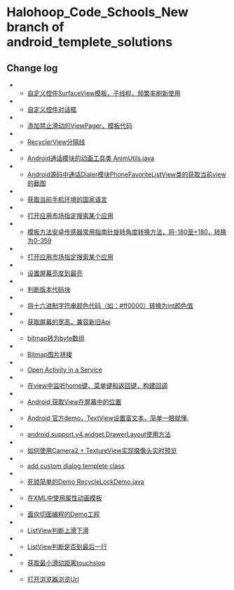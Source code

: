# Halohoop_Code_Schools_New branch of android_templete_solutions
## Change log
* + [自定义控件SurfaceView模板，子线程，频繁率刷新使用](https://github.com/halohoop/Halohoop_Code_Schools_New/blob/android_templete_solutions/Android/android_templete_solutions/Class.md#001%E8%87%AA%E5%AE%9A%E4%B9%89%E6%8E%A7%E4%BB%B6%E9%AB%98%E6%95%88surfaceview%E6%A8%A1%E6%9D%BF%E4%BF%9D%E6%8C%81%E6%A8%A1%E6%9D%BF%E4%B8%8D%E5%8A%A8%E7%84%B6%E5%90%8E%E7%9B%B4%E6%8E%A5%E5%92%8C%E6%99%AE%E9%80%9A%E6%8E%A7%E4%BB%B6%E5%9C%A8ondraw%E7%AD%89%E6%96%B9%E6%B3%95%E5%BC%80%E5%8F%91%E5%B0%B1%E5%A5%BD%E4%BA%86)
* + [自定义控件对话框](https://github.com/halohoop/Halohoop_Code_Schools_New/blob/android_templete_solutions/Android/android_templete_solutions/Class.md#002%E8%87%AA%E5%AE%9A%E4%B9%89%E6%8E%A7%E4%BB%B6%E5%AF%B9%E8%AF%9D%E6%A1%86)
* + [添加禁止滑动的ViewPager，模板代码](https://github.com/halohoop/Halohoop_Code_Schools_New/blob/android_templete_solutions/Android/android_templete_solutions/Class.md#003%E7%A6%81%E6%AD%A2%E6%BB%91%E5%8A%A8%E7%9A%84viewpager)
* + [RecyclerView分隔线](https://github.com/halohoopHalohoop_Code_Schools_New/blob/android_templete_solutions/Android/android_templete_solutions/Class.md#004recyclerview%E5%88%86%E9%9A%94%E7%BA%BF)
* + [Android通话模块的动画工具类 AnimUtils.java](https://github.com/halohoop/Halohoop_Code_Schools_New/blob/android_templete_solutions/Android/android_templete_solutions/Class.md#005android%E9%80%9A%E8%AF%9D%E6%A8%A1%E5%9D%97%E7%9A%84%E5%8A%A8%E7%94%BB%E5%B7%A5%E5%85%B7%E7%B1%BB-animutilsjava)
* + [Android源码中通话Dialer模块PhoneFavoriteListView类的获取当前view的截图](https://github.com/halohoopHalohoop_Code_Schools_New/blob/android_templete_solutions/Android/android_templete_solutions/Methods.md#android%E6%BA%90%E7%A0%81%E4%B8%AD%E9%80%9A%E8%AF%9Ddialer%E6%A8%A1%E5%9D%97phonefavoritelistview%E7%B1%BB%E7%9A%84%E8%8E%B7%E5%8F%96%E5%BD%93%E5%89%8Dview%E7%9A%84%E6%88%AA%E5%9B%BE)
* + [获取当前手机环境的国家语言](https://github.com/halohoop/Halohoop_Code_Schools_New/blob/android_templete_solutions/Android/android_templete_solutions/Methods.md#%E8%8E%B7%E5%8F%96%E5%BD%93%E5%89%8D%E6%89%8B%E6%9C%BA%E7%8E%AF%E5%A2%83%E7%9A%84%E5%9B%BD%E5%AE%B6%E8%AF%AD%E8%A8%80)
* + [打开应用市场指定搜索某个应用](https://github.com/halohoop/Halohoop_Code_Schools_New/blob/android_templete_solutions/Android/android_templete_solutions/Methods.md#%E6%89%93%E5%BC%80%E5%BA%94%E7%94%A8%E5%B8%82%E5%9C%BA%E6%8C%87%E5%AE%9A%E6%90%9C%E7%B4%A2%E6%9F%90%E4%B8%AA%E5%BA%94%E7%94%A8)
* + [模板方法安卓传感器常用指南针旋转角度转换方法，将-180至+180，转换为0-359](https://github.com/halohoop/Halohoop_Code_Schools_New/blob/android_templete_solutions/Android/android_templete_solutions/Methods.md#%E6%A8%A1%E6%9D%BF%E6%96%B9%E6%B3%95%E5%AE%89%E5%8D%93%E4%BC%A0%E6%84%9F%E5%99%A8%E5%B8%B8%E7%94%A8%E6%8C%87%E5%8D%97%E9%92%88%E6%97%8B%E8%BD%AC%E8%A7%92%E5%BA%A6%E8%BD%AC%E6%8D%A2%E6%96%B9%E6%B3%95%E5%B0%86-180%E8%87%B3180%E8%BD%AC%E6%8D%A2%E4%B8%BA0-359)
* + [打开应用市场指定搜索某个应用](https://github.com/halohoop/Halohoop_Code_Schools_New/blob/android_templete_solutions/Android/android_templete_solutions/Methods.md#%E6%89%93%E5%BC%80%E5%BA%94%E7%94%A8%E5%B8%82%E5%9C%BA%E6%8C%87%E5%AE%9A%E6%90%9C%E7%B4%A2%E6%9F%90%E4%B8%AA%E5%BA%94%E7%94%A8)
* + [设置屏幕亮度到最亮](https://github.com/halohoop/Halohoop_Code_Schools_New/blob/android_templete_solutions/Android/android_templete_solutions/Methods.md#002%E8%AE%BE%E7%BD%AE%E5%B1%8F%E5%B9%95%E4%BA%AE%E5%BA%A6%E5%88%B0%E6%9C%80%E4%BA%AE)
* + [判断版本代码块](https://github.com/halohoop/Halohoop_Code_Schools_New/blob/android_templete_solutions/Android/android_templete_solutions/Methods_Code_Pieces.md#003%E5%88%A4%E6%96%AD%E7%89%88%E6%9C%AC%E4%BB%A3%E7%A0%81%E5%9D%97)
* + [将十六进制字符串颜色代码（如：#ff0000）转换为int颜色值](https://github.com/halohoop/Halohoop_Code_Schools_New/blob/android_templete_solutions/Android/android_templete_solutions/Methods_Code_Pieces.md#004%E5%B0%86%E5%8D%81%E5%85%AD%E8%BF%9B%E5%88%B6%E5%AD%97%E7%AC%A6%E4%B8%B2%E9%A2%9C%E8%89%B2%E4%BB%A3%E7%A0%81%E5%A6%82ff0000%E8%BD%AC%E6%8D%A2%E4%B8%BAint%E9%A2%9C%E8%89%B2%E5%80%BC)
* + [获取屏幕的宽高，兼容新旧Api](https://github.com/halohoop/Halohoop_Code_Schools_New/blob/android_templete_solutions/Android/android_templete_solutions/Methods_Code_Pieces.md#005%E8%8E%B7%E5%8F%96%E5%B1%8F%E5%B9%95%E7%9A%84%E5%AE%BD%E9%AB%98%E5%85%BC%E5%AE%B9%E6%96%B0%E6%97%A7api)
* + [bitmap转为byte数组](https://github.com/halohoop/Halohoop_Code_Schools_New/blob/android_templete_solutions/Android/android_templete_solutions/Methods_Code_Pieces.md#006bitmap%E8%BD%AC%E4%B8%BAbyte%E6%95%B0%E7%BB%84)
* + [Bitmap图片拼接](https://github.com/halohoop/Halohoop_Code_Schools_New/blob/android_templete_solutions/Android/android_templete_solutions/Methods_Code_Pieces.md#007bitmap%E5%9B%BE%E7%89%87%E6%8B%BC%E6%8E%A5)
* + [Open Activity in a Service](https://github.com/halohoop/Halohoop_Code_Schools_New/blob/android_templete_solutions/Android/android_templete_solutions/Methods_Code_Pieces.md#008open-activity-in-a-service)
* + [在view中监听home键、菜单键和返回键，构建回调](https://github.com/halohoop/Halohoop_Code_Schools_New/blob/android_templete_solutions/Android/android_templete_solutions/Methods_Code_Pieces.md#009%E5%9C%A8view%E4%B8%AD%E7%9B%91%E5%90%AChome%E9%94%AE%E8%8F%9C%E5%8D%95%E9%94%AE%E5%92%8C%E8%BF%94%E5%9B%9E%E9%94%AE%E6%9E%84%E5%BB%BA%E5%9B%9E%E8%B0%83)
* + [Android 获取View在屏幕中的位置](https://github.com/halohoop/Halohoop_Code_Schools_New/blob/android_templete_solutions/Android/android_templete_solutions/Methods_Code_Pieces.md#010android-%E8%8E%B7%E5%8F%96view%E5%9C%A8%E5%B1%8F%E5%B9%95%E4%B8%AD%E7%9A%84%E4%BD%8D%E7%BD%AE)
* + [Android 官方demo，TextView设置富文本，简单一眼就懂.](https://github.com/halohoop/Halohoop_Code_Schools_New/blob/android_templete_solutions/Android/android_templete_solutions/Methods_Code_Pieces.md#011android-%E5%AE%98%E6%96%B9demotextview%E8%AE%BE%E7%BD%AE%E5%AF%8C%E6%96%87%E6%9C%AC%E7%AE%80%E5%8D%95%E4%B8%80%E7%9C%BC%E5%B0%B1%E6%87%82)
* + [android.support.v4.widget.DrawerLayout使用方法](https://github.com/halohoop/Halohoop_Code_Schools_New/blob/android_templete_solutions/Android/android_templete_solutions/Methods_Code_Pieces.md#012androidsupportv4widgetdrawerlayout%E4%BD%BF%E7%94%A8%E6%96%B9%E6%B3%95)
* + [如何使用Camera2 + TextureView实现摄像头实时预览](https://github.com/halohoop/Halohoop_Code_Schools_New/blob/android_templete_solutions/Android/Android_Notes/how%20to%20use%20New%20Camera2%20with%20TextureView.md#how-to-use-new-camera2-with-textureview)
* + [add custom dialog templete class](https://github.com/halohoop/Halohoop_Code_Schools_New/blob/android_templete_solutions/Android/android_templete_solutions/Class.md#002%E8%87%AA%E5%AE%9A%E4%B9%89%E6%8E%A7%E4%BB%B6%E5%AF%B9%E8%AF%9D%E6%A1%86)
* + [死锁简单的Demo RecycleLockDemo.java](https://github.com/halohoop/Halohoop_Code_Schools_New/blob/android_templete_solutions/Android/android_templete_solutions/Class.md#006%E6%AD%BB%E9%94%81%E7%AE%80%E5%8D%95%E7%9A%84demo-recyclelockdemojava)
* + [在XML中使用属性动画模板](https://github.com/halohoop/Halohoop_Code_Schools_New/blob/android_templete_solutions/Android/android_templete_solutions/Methods_Code_Pieces.md#013%E5%9C%A8xml%E4%B8%AD%E4%BD%BF%E7%94%A8%E5%B1%9E%E6%80%A7%E5%8A%A8%E7%94%BB%E6%A8%A1%E6%9D%BF)
* + [面向切面编程的Demo工程](https://github.com/halohoop/AOPDemo)
* + [ListView判断上滑下滑](https://github.com/halohoop/Halohoop_Code_Schools_New/blob/android_templete_solutions/Android/android_templete_solutions/Methods_Code_Pieces.md#014listview%E5%88%A4%E6%96%AD%E4%B8%8A%E6%BB%91%E4%B8%8B%E6%BB%91)
* + [ListView判断是否到最后一行](https://github.com/halohoop/Halohoop_Code_Schools_New/blob/android_templete_solutions/Android/android_templete_solutions/Methods_Code_Pieces.md#015listview%E5%88%A4%E6%96%AD%E6%98%AF%E5%90%A6%E5%88%B0%E6%9C%80%E5%90%8E%E4%B8%80%E8%A1%8C)
* + [获取最小滑动距离touchslop](https://github.com/halohoop/Halohoop_Code_Schools_New/blob/android_templete_solutions/Android/android_templete_solutions/Methods_Code_Pieces.md#016%E8%8E%B7%E5%8F%96%E6%9C%80%E5%B0%8F%E6%BB%91%E5%8A%A8%E8%B7%9D%E7%A6%BBtouchslop)
* + [打开浏览器浏览Url](https://github.com/halohoop/Halohoop_Code_Schools_New/blob/android_templete_solutions/Android/android_templete_solutions/Methods_Code_Pieces.md#017%E6%89%93%E5%BC%80%E6%B5%8F%E8%A7%88%E5%99%A8%E6%B5%8F%E8%A7%88url)